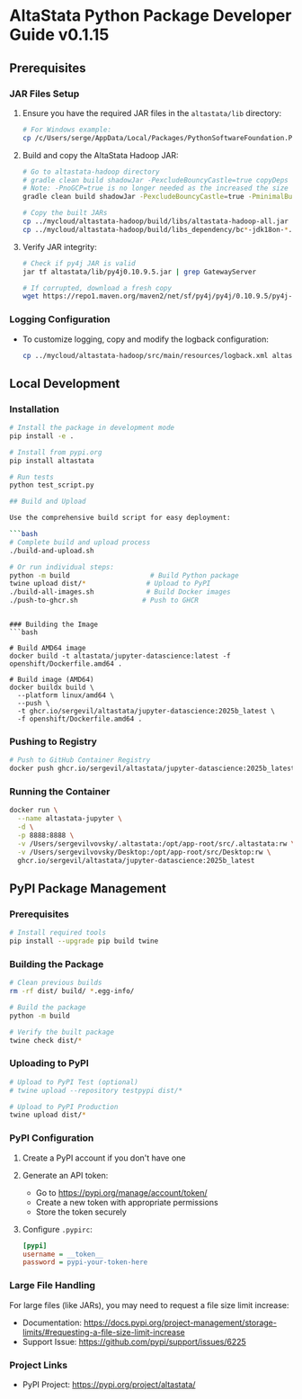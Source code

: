 # AltaStata Python Package Developer Guide v0.1.15

## Prerequisites

### JAR Files Setup
1. Ensure you have the required JAR files in the `altastata/lib` directory:
   ```bash
   # For Windows example:
   cp /c/Users/serge/AppData/Local/Packages/PythonSoftwareFoundation.Python.3.13_qbz5n2kfra8p0/LocalCache/local-packages/share/py4j/py4j0.10.9.8.jar altastata/lib/
   ```

2. Build and copy the AltaStata Hadoop JAR:
   ```bash
   # Go to altastata-hadoop directory
   # gradle clean build shadowJar -PexcludeBouncyCastle=true copyDeps
   # Note: -PnoGCP=true is no longer needed as the increased the size for altastata package
   gradle clean build shadowJar -PexcludeBouncyCastle=true -PminimalBuild=true copyDeps
   
   # Copy the built JARs
   cp ../mycloud/altastata-hadoop/build/libs/altastata-hadoop-all.jar altastata/lib/
   cp ../mycloud/altastata-hadoop/build/libs_dependency/bc*-jdk18on-*.jar altastata/lib/
   ```

3. Verify JAR integrity:
   ```bash
   # Check if py4j JAR is valid
   jar tf altastata/lib/py4j0.10.9.5.jar | grep GatewayServer
   
   # If corrupted, download a fresh copy
   wget https://repo1.maven.org/maven2/net/sf/py4j/py4j/0.10.9.5/py4j-0.10.9.5.jar -O altastata/lib/py4j0.10.9.5.jar
   ```

### Logging Configuration
- To customize logging, copy and modify the logback configuration:
  ```bash
  cp ../mycloud/altastata-hadoop/src/main/resources/logback.xml altastata/lib/
  ```

## Local Development

### Installation
```bash
# Install the package in development mode
pip install -e .

# Install from pypi.org
pip install altastata

# Run tests
python test_script.py

## Build and Upload

Use the comprehensive build script for easy deployment:

```bash
# Complete build and upload process
./build-and-upload.sh

# Or run individual steps:
python -m build                    # Build Python package
twine upload dist/*               # Upload to PyPI
./build-all-images.sh             # Build Docker images
./push-to-ghcr.sh                # Push to GHCR
```
```## Docker Deployment

### Building the Image
```bash

# Build AMD64 image
docker build -t altastata/jupyter-datascience:latest -f openshift/Dockerfile.amd64 .

# Build image (AMD64)
docker buildx build \
  --platform linux/amd64 \
  --push \
  -t ghcr.io/sergevil/altastata/jupyter-datascience:2025b_latest \
  -f openshift/Dockerfile.amd64 .
```

### Pushing to Registry
```bash
# Push to GitHub Container Registry
docker push ghcr.io/sergevil/altastata/jupyter-datascience:2025b_latest
```

### Running the Container
```bash
docker run \
  --name altastata-jupyter \
  -d \
  -p 8888:8888 \
  -v /Users/sergevilvovsky/.altastata:/opt/app-root/src/.altastata:rw \
  -v /Users/sergevilvovsky/Desktop:/opt/app-root/src/Desktop:rw \
  ghcr.io/sergevil/altastata/jupyter-datascience:2025b_latest
```

## PyPI Package Management

### Prerequisites
```bash
# Install required tools
pip install --upgrade pip build twine
```

### Building the Package
```bash
# Clean previous builds
rm -rf dist/ build/ *.egg-info/

# Build the package
python -m build

# Verify the built package
twine check dist/*
```

### Uploading to PyPI
```bash
# Upload to PyPI Test (optional)
# twine upload --repository testpypi dist/*

# Upload to PyPI Production
twine upload dist/*
```

### PyPI Configuration
1. Create a PyPI account if you don't have one
2. Generate an API token:
   - Go to https://pypi.org/manage/account/token/
   - Create a new token with appropriate permissions
   - Store the token securely

3. Configure `.pypirc`:
   ```ini
   [pypi]
   username = __token__
   password = pypi-your-token-here
   ```

### Large File Handling
For large files (like JARs), you may need to request a file size limit increase:
- Documentation: https://docs.pypi.org/project-management/storage-limits/#requesting-a-file-size-limit-increase
- Support Issue: https://github.com/pypi/support/issues/6225

### Project Links
- PyPI Project: https://pypi.org/project/altastata/


